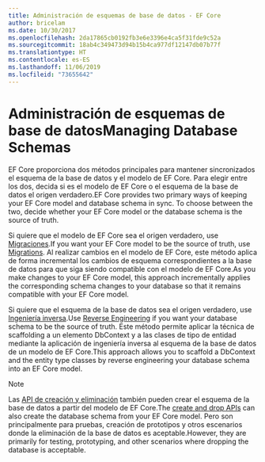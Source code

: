 ```yaml
---
title: Administración de esquemas de base de datos - EF Core
author: bricelam
ms.date: 10/30/2017
ms.openlocfilehash: 2da17865cb0192fb3e6e3396e4ca5f31fde9c52a
ms.sourcegitcommit: 18ab4c349473d94b15b4ca977df12147db07b77f
ms.translationtype: HT
ms.contentlocale: es-ES
ms.lasthandoff: 11/06/2019
ms.locfileid: "73655642"
---
```

# <a name="managing-database-schemas"></a><span data-ttu-id="3ad82-102">Administración de esquemas de base de datos</span><span class="sxs-lookup"><span data-stu-id="3ad82-102">Managing Database Schemas</span></span>

<span data-ttu-id="3ad82-103">EF Core proporciona dos métodos principales para mantener sincronizados el esquema de la base de datos y el modelo de EF Core. Para elegir entre los dos, decida si es el modelo de EF Core o el esquema de la base de datos el origen verdadero.</span><span class="sxs-lookup"><span data-stu-id="3ad82-103">EF Core provides two primary ways of keeping your EF Core model and database schema in sync. To choose between the two, decide whether your EF Core model or the database schema is the source of truth.</span></span>

<span data-ttu-id="3ad82-104">Si quiere que el modelo de EF Core sea el origen verdadero, use [Migraciones][1].</span><span class="sxs-lookup"><span data-stu-id="3ad82-104">If you want your EF Core model to be the source of truth, use [Migrations][1].</span></span> <span data-ttu-id="3ad82-105">Al realizar cambios en el modelo de EF Core, este método aplica de forma incremental los cambios de esquema correspondientes a la base de datos para que siga siendo compatible con el modelo de EF Core.</span><span class="sxs-lookup"><span data-stu-id="3ad82-105">As you make changes to your EF Core model, this approach incrementally applies the corresponding schema changes to your database so that it remains compatible with your EF Core model.</span></span>

<span data-ttu-id="3ad82-106">Si quiere que el esquema de la base de datos sea el origen verdadero, use [Ingeniería inversa][2].</span><span class="sxs-lookup"><span data-stu-id="3ad82-106">Use [Reverse Engineering][2] if you want your database schema to be the source of truth.</span></span> <span data-ttu-id="3ad82-107">Este método permite aplicar la técnica de scaffolding a un elemento DbContext y a las clases de tipo de entidad mediante la aplicación de ingeniería inversa al esquema de la base de datos de un modelo de EF Core.</span><span class="sxs-lookup"><span data-stu-id="3ad82-107">This approach allows you to scaffold a DbContext and the entity type classes by reverse engineering your database schema into an EF Core model.</span></span>

> [!NOTE]
> <span data-ttu-id="3ad82-108">Las [API de creación y eliminación][3] también pueden crear el esquema de la base de datos a partir del modelo de EF Core.</span><span class="sxs-lookup"><span data-stu-id="3ad82-108">The [create and drop APIs][3] can also create the database schema from your EF Core model.</span></span> <span data-ttu-id="3ad82-109">Pero son principalmente para pruebas, creación de prototipos y otros escenarios donde la eliminación de la base de datos es aceptable.</span><span class="sxs-lookup"><span data-stu-id="3ad82-109">However, they are primarily for testing, prototyping, and other scenarios where dropping the database is acceptable.</span></span>


  [1]: migrations/index.md
  [2]: scaffolding.md
  [3]: ensure-created.md
